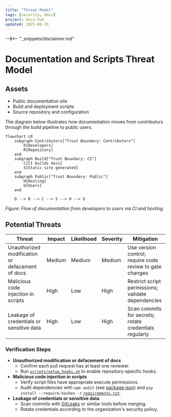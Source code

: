```yaml
---
title: "Threat Model"
tags: [security, docs]
project: docs-hub
updated: 2025-08-15
---
```

--8<-- "_snippets/disclaimer.md"

# Documentation and Scripts Threat Model

## Assets

- Public documentation site
- Build and deployment scripts
- Source repository and configuration

The diagram below illustrates how documentation moves from contributors through the build pipeline to public users.

```mermaid
flowchart LR
    subgraph Contributors["Trust Boundary: Contributors"]
        D[Developers]
        R[Repository]
    end
    subgraph Build["Trust Boundary: CI"]
        C[CI builds docs]
        S[Static site generated]
    end
    subgraph Public["Trust Boundary: Public"]
        H[Hosting]
        U[Users]
    end

    D --> R --> C --> S --> H --> U
```

*Figure: Flow of documentation from developers to users via CI and hosting.*

## Potential Threats

| Threat | Impact | Likelihood | Severity | Mitigation |
| --- | --- | --- | --- | --- |
| Unauthorized modification or defacement of docs | Medium | Medium | Medium | Use version control; require code review to gate changes |
| Malicious code injection in scripts | High | Low | High | Restrict script permissions; validate dependencies |
| Leakage of credentials or sensitive data | High | Low | High | Scan commits for secrets; rotate credentials regularly |

### Verification Steps

- **Unauthorized modification or defacement of docs**
  - Confirm each pull request has at least one reviewer.
  - Run [`scripts/setup_hooks.sh`](../../scripts/setup_hooks.sh) to enable repository-specific hooks.
- **Malicious code injection in scripts**
  - Verify script files have appropriate execute permissions.
  - Audit dependencies with `npm audit` (see [package.json](../../package.json)) and `pip install --require-hashes -r` [`requirements.txt`](../../requirements.txt).
- **Leakage of credentials or sensitive data**
  - Scan commits with [GitLeaks](https://github.com/gitleaks/gitleaks) or similar tools before merging.
  - Rotate credentials according to the organization's security policy.

